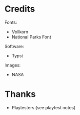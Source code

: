# Credits

Fonts:

- Vollkorn
- National Parks Font

Software:

- Typst

Images:

- NASA



# Thanks

- Playtesters (see playtest notes)
